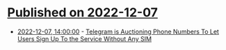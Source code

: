 # [Published on 2022-12-07](index.md)

* [2022-12-07, 14:00:00](https://yro.slashdot.org/story/22/12/07/140215/telegram-is-auctioning-phone-numbers-to-let-users-sign-up-to-the-service-without-any-sim?utm_source=rss1.0mainlinkanon&utm_medium=feed) - [Telegram is Auctioning Phone Numbers To Let Users Sign Up To the Service Without Any SIM](https://yro.slashdot.org/story/22/12/07/140215/telegram-is-auctioning-phone-numbers-to-let-users-sign-up-to-the-service-without-any-sim?utm_source=rss1.0mainlinkanon&utm_medium=feed)
